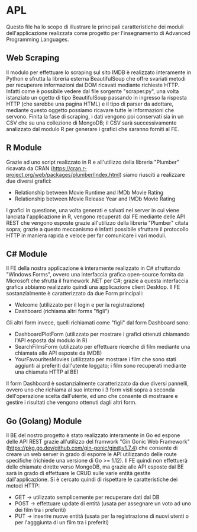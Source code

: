 # APL
Questo file ha lo scopo di illustrare le principali caratteristiche dei moduli dell'applicazione realizzata come progetto per l'insegnamento di Advanced Programming Languages.


## Web Scraping
Il modulo per effettuare lo scraping sul sito IMDB è realizzato interamente in Python e sfrutta la libreria esterna BeautifulSoup che offre svariati metodi per recuperare informazioni dai DOM ricavati mediante richieste HTTP. Infatti come è possibile vedere dal file sorgente "scraper.py", una volta istanziato un ogetto di tipo BeautifulSoup passando in ingresso la risposta HTTP (che sarebbe una pagina HTML) e il tipo di parser da adottare, mediante questo oggetto possiamo ricavare tutte le informazioni che servono.
Finita la fase di scraping, i dati vengono poi conservati sia in un CSV che su una collezione di MongoDB; il CSV sarà successivamente analizzato dal modulo R per generare i grafici che saranno forniti al FE. 


## R Module
Grazie ad uno script realizzato in R e all'utilizzo della libreria "Plumber" ricavata da CRAN (https://cran.r-project.org/web/packages/plumber/index.html) siamo riusciti a realizzare due diversi grafici:
- Relationship between Movie Runtime and IMDb Movie Rating
- Relationship between Movie Release Year and IMDb Movie Rating

I grafici in questione, una volta generati e salvati nel server in cui viene lanciata l'applicazione in R, vengono recuperati dal FE mediante delle API REST che vengono esposte grazie all'utilizzo della libreria "Plumber" citata sopra; grazie a questo meccanismo è infatti possibile sfruttare il protocollo HTTP in maniera rapida e veloce per far comunicare i vari moduli.


## C# Module
Il FE della nostra applicazione è interamente realizzato in C# sfruttando "Windows Forms", ovvero una interfaccia grafica open-source fornita da Microsoft che sfrutta il framework .NET per C#; grazie a questa interfaccia grafica abbiamo realizzato quindi una applicazione client Desktop.
Il FE sostanzialmente è caratterizzato da due Form principali:
- Welcome (utilizzato per il login e per la registrazione)
- Dashboard (richiama altri forms "figli")

Gli altri form invece, quelli richiamati come "figli" dal form Dashboard sono:
- DashboardPlotForm (utilizzato per mostrare i grafici ottenuti chiamando l'API esposta dal modulo in R)
- SearchFilmsForm (utilizzato per effettuare ricerche di film mediante una chiamata alle API esposte da IMDB)
- YourFavouritesMovies (utilizzato per mostrare i film che sono stati aggiunti ai preferiti dall'utente loggato; i film sono recuperati mediante una chiamata HTTP al BE)

Il form Dashboard è sostanzialmente caratterizzato da due diversi pannelli, ovvero uno che richiama al suo interno i 3 form visti sopra a seconda dell'operazione scelta dall'utente, ed uno che consente di mostraare e gestire i risultati che vengono ottenuti dagli altri form.


## Go (Golang) Module
Il BE del nostro progetto è stato realizzato interamente in Go ed espone delle API REST grazie all'utilizzo del framwork "Gin Gonic Web Framework" (https://pkg.go.dev/github.com/gin-gonic/gin@v1.7.4) che consente di creare un web server in grado di esporre le API utilizzando delle route specifiche (richiede una versione di Go >= 1.12).
Il FE quindi non effettuerà delle chiamate dirette verso MongoDB, ma grazie alle API esposte dal BE sarà in grado di effettuare le CRUD sulle varie entità gestite dall'applicazione. Si è cercato quindi di rispettare le caratteristiche dei metodi HTTP:
- GET   ->  utilizzato semplicemente per recuperare dati dal DB
- POST  ->  effettuare update di entità (usata per assegnare un voto ad uno dei film tra i preferiti)
- PUT   ->  inserire nuove entità (usata per la registrazione di nuovi utenti o per l'agggiunta di un film tra i preferiti)
